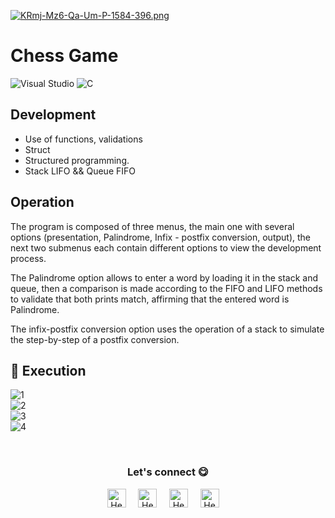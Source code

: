 [![KRmj-Mz6-Qa-Um-P-1584-396.png](https://i.postimg.cc/HkXSSH13/KRmj-Mz6-Qa-Um-P-1584-396.png)](https://postimg.cc/Yv2f959m)

<h1>Chess Game</h1>

![Visual Studio](https://img.shields.io/badge/Visual%20Studio-5C2D91.svg?style=for-the-badge&logo=visual-studio&logoColor=white) 
![C](https://img.shields.io/badge/c-%2300599C.svg?style=for-the-badge&logo=c&logoColor=white)

## Development
- Use of functions, validations 
- Struct
- Structured programming.
- Stack LIFO && Queue FIFO




## Operation 
The program is composed of three menus, the main one with several options (presentation, Palindrome, Infix - postfix conversion, output), the next two submenus each contain different options to view the development process.

The Palindrome option allows to enter a word by loading it in the stack and queue, then a comparison is made according to the FIFO and LIFO methods to validate that both prints match, affirming that the entered word is Palindrome. 

The infix-postfix conversion option uses the operation of a stack to simulate the step-by-step of a postfix conversion. 


## 🔭 Execution 
![1](https://user-images.githubusercontent.com/117414953/217989076-1b8f4e4a-5264-48df-a63d-2ac7ebdc146f.jpg)<br>
![2](https://user-images.githubusercontent.com/117414953/217989078-3cee7672-a52d-4c13-90c2-3f78ff251756.jpg)<br>
![3](https://user-images.githubusercontent.com/117414953/217989083-3be906b7-e2b0-4ca8-808a-75f8b74bc33d.jpg)<br>
![4](https://user-images.githubusercontent.com/117414953/217989086-25504aad-ca5e-499e-88c1-3501d280b3b4.jpg)<br>



<br>
<div align="center">
<h3 align="center">Let's connect 😋</h3>
</div>
<p align="center">
<a href="https://www.linkedin.com/in/jjosemoreno24" target="blank">
<img align="center" width="30px" alt="Hector's LinkedIn" src="https://www.vectorlogo.zone/logos/linkedin/linkedin-icon.svg"/></a> &nbsp; &nbsp;
<a href="https://twitter.com" target="blank">
<img align="center" width="30px" alt="Hector's Twitter" src="https://www.vectorlogo.zone/logos/twitter/twitter-official.svg"/></a> &nbsp; &nbsp;
<a href="https://www.twitch.tv" target="blank">
<img align="center" width="30px" alt="Hector's Twitch" src="https://www.vectorlogo.zone/logos/twitch/twitch-icon.svg"/></a> &nbsp; &nbsp;
<a href="https://www.youtube.com" target="blank">
<img align="center" width="30px" alt="Hector's Youtube" src="https://www.vectorlogo.zone/logos/youtube/youtube-icon.svg"/></a> &nbsp; &nbsp;
</p>
